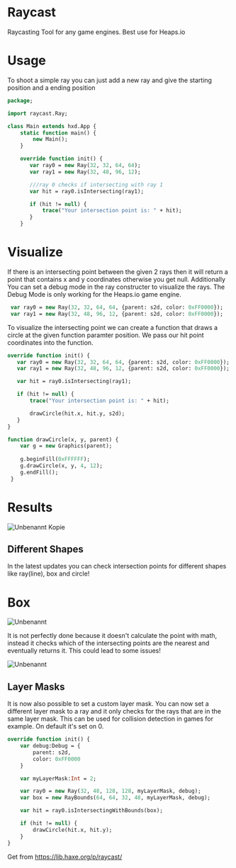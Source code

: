 # Raycast
Raycasting Tool for any game engines. Best use for Heaps.io

# Usage
To shoot a simple ray you can just add a new ray and give the starting position and a ending position

```haxe
package;

import raycast.Ray;

class Main extends hxd.App {
    static function main() {
        new Main();
    }

    override function init() {
       var ray0 = new Ray(32, 32, 64, 64);
       var ray1 = new Ray(32, 48, 96, 12);

       ///ray 0 checks if intersecting with ray 1
       var hit = ray0.isIntersecting(ray1);

       if (hit != null) {
           trace("Your intersection point is: " + hit);
       }
    }
```

# Visualize

If there is an intersecting point between the given 2 rays then it will return a point that contains x and y coordinates otherwise you get null. Additionally You can set a debug mode in the ray constructer to visualize the rays. The Debug Mode is only working for the Heaps.io game engine.

```haxe
 var ray0 = new Ray(32, 32, 64, 64, {parent: s2d, color: 0xFF0000});
 var ray1 = new Ray(32, 48, 96, 12, {parent: s2d, color: 0xFF0000});
```
To visualize the intersecting point we can create a function that draws a circle at the given function paramter position. We pass our hit point coordinates into the function.

```haxe
override function init() {
   var ray0 = new Ray(32, 32, 64, 64, {parent: s2d, color: 0xFF0000});
   var ray1 = new Ray(32, 48, 96, 12, {parent: s2d, color: 0xFF0000});

   var hit = ray0.isIntersecting(ray1);

   if (hit != null) {
       trace("Your intersection point is: " + hit);

       drawCircle(hit.x, hit.y, s2d);
   }
}

function drawCircle(x, y, parent) {
    var g = new Graphics(parent);
        
    g.beginFill(0xFFFFFF);
    g.drawCircle(x, y, 4, 12);
    g.endFill();
 }
 ```
 
 # Results
 
 ![Unbenannt Kopie](https://user-images.githubusercontent.com/48133099/143768413-43219c36-8f9f-45d8-9196-0289ce9c9e9b.png)
 
 
 ## Different Shapes
 
 In the latest updates you can check intersection points for different shapes like ray(line), box and circle!
 
# Box
![Unbenannt](https://user-images.githubusercontent.com/95177386/145473467-1c3c2583-4967-44b2-99fd-e9dc5b02aba4.PNG)

It is not perfectly done because it doesn't calculate the point with math, instead it checks which of the intersecting points are the nearest and eventually returns it. This could lead to some issues!

![Unbenannt](https://user-images.githubusercontent.com/95177386/145473129-a6cf3d70-6369-4402-afc7-24ec0f670a04.PNG)


## Layer Masks
It is now also possible to set a custom layer mask. You can now set a different layer mask to a ray and it only checks for the rays that are in the same layer mask. This can be used for collision detection in games for example. On default it's set on 0.

```haxe
override function init() {
    var debug:Debug = {
        parent: s2d,
        color: 0xFF0000
    }

    var myLayerMask:Int = 2;

    var ray0 = new Ray(32, 48, 128, 128, myLayerMask, debug);
    var box = new RayBounds(64, 64, 32, 48, myLayerMask, debug);

    var hit = ray0.isIntersectingWithBounds(box);

    if (hit != null) {
        drawCircle(hit.x, hit.y);
    }
}
```

 Get from https://lib.haxe.org/p/raycast/
